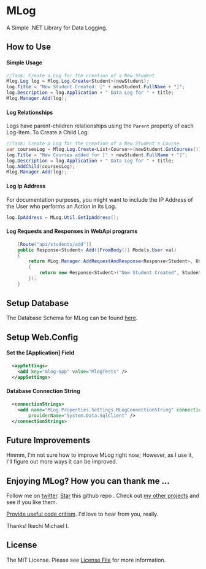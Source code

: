 # MLog

A Simple .NET Library for Data Logging.

## How to Use

#### Simple Usage

```cs
//Task: Create a Log for the creation of a New Student
Mlog.Log log = Mlog.Log.Create<Student>(newStudent);
log.Title = "New Student Created: [" + newStudent.FullName + "]";
log.Description = log.Application + " Data Log for " + title;
Mlog.Manager.Add(log);
```

#### Log Relationships

Logs have parent-children relationships using the `Parent` property of each Log-Item. To Create a Child Log:

```cs
//Task: Create a Log for the creation of a New Student's Course
var coursesLog = Mlog.Log.Create<List<Course>>(newStudent.GetCourses());
log.Title = "New Courses added for [" + newStudent.FullName + "]";
log.Description = log.Application + " Data Log for " + title;
log.AddChild(coursesLog);
Mlog.Manager.Add(log);
```

#### Log Ip Address

For documentation purposes, you might want to include the IP Address of the User who performs an Action in its Log.

```cs
log.IpAddress = MLog.Util.GetIpAddress();
```

#### Log Requests and Responses in WebApi programs

```cs
    [Route("api/students/add")]
    public Response<Student> Add([FromBody()] Models.User val)
    {
        return MLog.Manager.AddRequestAndResponse<Response<Student>, User>("api-student-add", val, (Student values) =>
        {
            return new Response<Student>("New Student Created", Student.Add(values), true);
        });
    }
```

## Setup Database

The Database Schema for MLog can be found [here](MLog.Data).

## Setup Web.Config

#### Set the [Application] Field

```xml
  <appSettings>
    <add key="mlog-app" value="MlogTests" />
  </appSettings>
```

#### Database Connection String

```xml
  <connectionStrings>
    <add name="MLog.Properties.Settings.MLogConnectionString" connectionString="Data Source=MYKEELS-PC;Initial Catalog=MLog;User ID=[your db username];Password=[your password]"
        providerName="System.Data.SqlClient" />
  </connectionStrings>
```

## Future Improvements

Hmmm, I'm not sure how to improve MLog right now; However, as I use it, I'll figure out more ways it can be improved.

## Enjoying MLog? How you can thank me ...

Follow me on [twitter](https://twitter.com/mykeels). <!-- Place this tag where you want the button to render. -->
<a class="github-button" href="https://github.com/mykeels/MLog" data-icon="octicon-star" data-style="mega" data-count-href="/mykeels/MLog/stargazers" data-count-api="/repos/mykeels/MLog#stargazers_count" data-count-aria-label="# stargazers on GitHub" aria-label="Star mykeels/MLog on GitHub">Star</a> this github repo . Check out [my other projects](https://github.com/mykeels?tab=repositories) and see if you like them.

[Provide useful code critism](https://github.com/mykeels/MLog/issues). I'd love to hear from you, really.

Thanks! Ikechi Michael I.

## License

The MIT License. Please see [License File](LICENSE) for more information.
